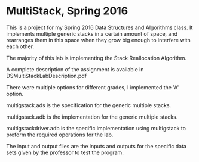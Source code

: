 # MultiStack, Spring 2016
This is a project for my Spring 2016 Data Structures and Algorithms class. It implements multiple generic stacks in a certain amount of space, and rearranges them in this space when they grow big enough to interfere with each other.

The majority of this lab is implementing the Stack Reallocation Algorithm.

A complete description of the assignment is available in DSMultiStackLabDescription.pdf

There were multiple options for different grades, I implemented the 'A' option.

multigstack.ads is the specification for the generic multiple stacks.

multigstack.adb is the implementation for the generic multiple stacks.

multigstackdriver.adb is the specific implementation using multigstack to preform the required operations for the lab.

The input and output files are the inputs and outputs for the specific data sets given by the professor to test the program.


